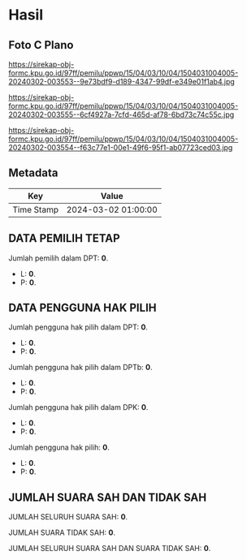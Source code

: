 # Hasil

## Foto C Plano

https://sirekap-obj-formc.kpu.go.id/97ff/pemilu/ppwp/15/04/03/10/04/1504031004005-20240302-003553--9e73bdf9-d189-4347-99df-e349e01f1ab4.jpg

https://sirekap-obj-formc.kpu.go.id/97ff/pemilu/ppwp/15/04/03/10/04/1504031004005-20240302-003555--6cf4927a-7cfd-465d-af78-6bd73c74c55c.jpg

https://sirekap-obj-formc.kpu.go.id/97ff/pemilu/ppwp/15/04/03/10/04/1504031004005-20240302-003554--f63c77e1-00e1-49f6-95f1-ab07723ced03.jpg


## Metadata

| Key        | Value               |
| ---------- | ------------------- |
| Time Stamp | 2024-03-02 01:00:00 |


## DATA PEMILIH TETAP

Jumlah pemilih dalam DPT: **0**.
 * L: **0**.
 * P: **0**.

## DATA PENGGUNA HAK PILIH

Jumlah pengguna hak pilih dalam DPT: **0**.
 * L: **0**.
 * P: **0**.

Jumlah pengguna hak pilih dalam DPTb: **0**.
 * L: **0**.
 * P: **0**.

Jumlah pengguna hak pilih dalam DPK: **0**.
 * L: **0**.
 * P: **0**.

Jumlah pengguna hak pilih: **0**.
 * L: **0**.
 * P: **0**.

## JUMLAH SUARA SAH DAN TIDAK SAH

JUMLAH SELURUH SUARA SAH: **0**.

JUMLAH SUARA TIDAK SAH: **0**.

JUMLAH SELURUH SUARA SAH DAN SUARA TIDAK SAH: **0**.


